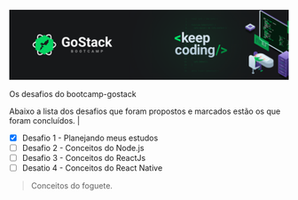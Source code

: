 <!-- # bootcamp-gostack-desafios -->
![](images/header.png)

Os desafios do bootcamp-gostack

Abaixo a lista dos desafios que foram propostos e marcados estão os que foram concluídos.
|

- [x] Desafio 1 - Planejando meus estudos
- [ ] Desafio 2 - Conceitos do Node.js
- [ ] Desafio 3 - Conceitos do ReactJs
- [ ] Desatio 4 - Conceitos do React Native

> Conceitos do foguete. 
